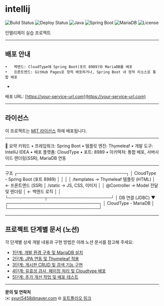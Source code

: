 # intellij

![Build Status](https://img.shields.io/badge/build-passing-brightgreen)
![Deploy Status](https://img.shields.io/badge/deploy-success-blue)
![Java](https://img.shields.io/badge/Java-17-orange)
![Spring Boot](https://img.shields.io/badge/SpringBoot-2.7-green)
![MariaDB](https://img.shields.io/badge/MariaDB-10.6-blue)
![License](https://img.shields.io/badge/license-MIT-blue)

인텔리제이 실습 프로젝트

---

## 배포 안내

	•	백엔드: CloudType에 Spring Boot(포트 8989)와 MariaDB를 배포
	•	프론트엔드: GitHub Pages로 정적 배포하거나, Spring Boot 내 정적 리소스로 통합 배포

-

배포 URL: [https://your-service-url.com](https://your-service-url.com)

---

## 라이선스

이 프로젝트는 [MIT 라이선스](./LICENSE) 하에 배포됩니다.

---

📌 요약 키워드
	•	프레임워크: Spring Boot
	•	템플릿 엔진: Thymeleaf
	•	개발 도구: IntelliJ IDEA
	•	배포 플랫폼: CloudType
	•	포트: 8989
	•	아키텍처: 통합 배포, 서버사이드 렌더링(SSR), MariaDB 연동


---

구조
┌────────────────────────────────────┐
│ CloudType - Spring Boot (포트 8989) │
│                                    │
│  /templates → Thymeleaf 템플릿 (HTML)   │ ← 프론트엔드 (SSR)
│  /static    → JS, CSS, 이미지          │
│  @Controller → Model 전달 및 렌더링    │ ← 백엔드 로직
│                                    │
└────────────┬─────────────────────┘
│ DB 연결 (JDBC)
▼
┌──────────────────────────────┐
│     CloudType - MariaDB       │
└──────────────────────────────┘


---

## 프로젝트 단계별 문서 (노션)

각 단계별 상세 개발 내용과 구현 방법은 아래 노션 문서를 참고해 주세요:

- [1단계: 개발 환경 구축 및 MariaDB 설치](https://iridescent-breakfast-50b.notion.site/2025-06-18-21675f0fde6c80768360cc0422164162?source=copy_link)  
- [2단계: JPA 연동 및 Thymeleaf 적용](https://iridescent-breakfast-50b.notion.site/2025-06-19-21775f0fde6c80e298a7dc4070bcb8e3?source=copy_link)  
- [3단계: 게시판 CRUD 및 검색 기능 구현](https://iridescent-breakfast-50b.notion.site/2025-06-20-21875f0fde6c807aa61fcc540e768fd1?source=copy_link)  
- [4단계: 유효성 검사, 페이징 처리 및 Cloudtype 배포](https://iridescent-breakfast-50b.notion.site/2025-06-23-21b75f0fde6c80b88fe1dc9327527fbb?source=copy_link)  
- [5단계: 추가 개선 작업 및 배포 테스트](https://iridescent-breakfast-50b.notion.site/2025-06-24-21b75f0fde6c805592e2ea345fa591c3?source=copy_link)  

---

**문의 및 연락처**  
✉️ syuri5458@naver.com 
🌐 [포트폴리오 링크](https://yourportfolio.com)
